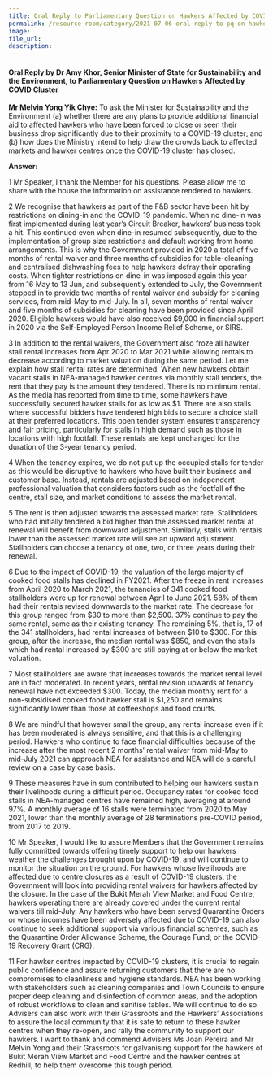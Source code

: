 ```yaml
---  
title: Oral Reply to Parliamentary Question on Hawkers Affected by COVID Cluster
permalink: /resource-room/category/2021-07-06-oral-reply-to-pq-on-hawkers-affected-by-covid-cluster/ 
image:  
file_url:  
description:  
---  
```


#### Oral Reply by Dr Amy Khor, Senior Minister of State for Sustainability and the Environment, to Parliamentary Question on Hawkers Affected by COVID Cluster

**Mr Melvin Yong Yik Chye:** To ask the Minister for Sustainability and the Environment (a) whether there are any plans to provide additional financial aid to affected hawkers who have been forced to close or seen their business drop significantly due to their proximity to a COVID-19 cluster; and (b) how does the Ministry intend to help draw the crowds back to affected markets and hawker centres once the COVID-19 cluster has closed.

**Answer:**

1 Mr Speaker, I thank the Member for his questions. Please allow me to share with the house the information on assistance rendered to hawkers. 

2 We recognise that hawkers as part of the F&B sector have been hit by restrictions on dining-in and the COVID-19 pandemic. When no dine-in was first implemented during last year’s Circuit Breaker, hawkers’ business took a hit. This continued even when dine-in resumed subsequently, due to the implementation of group size restrictions and default working from home arrangements. This is why the Government provided in 2020 a total of five months of rental waiver and three months of subsidies for table-cleaning and centralised dishwashing fees to help hawkers defray their operating costs. When tighter restrictions on dine-in was imposed again this year from 16 May to 13 Jun, and subsequently extended to July, the Government stepped in to provide two months of rental waiver and subsidy for cleaning services, from mid-May to mid-July.  In all, seven months of rental waiver and five months of subsidies for cleaning have been provided since April 2020. Eligible hawkers would have also received $9,000 in financial support in 2020 via the Self-Employed Person Income Relief Scheme, or SIRS.

3 In addition to the rental waivers, the Government also froze all hawker stall rental increases from Apr 2020 to Mar 2021 while allowing rentals to decrease according to market valuation during the same period. Let me explain how stall rental rates are determined. When new hawkers obtain vacant stalls in NEA-managed hawker centres via monthly stall tenders, the rent that they pay is the amount they tendered.  There is no minimum rental. As the media has reported from time to time, some hawkers have successfully secured hawker stalls for as low as $1. There are also stalls where successful bidders have tendered high bids to secure a choice stall at their preferred locations. This open tender system ensures transparency and fair pricing, particularly for stalls in high demand such as those in locations with high footfall. These rentals are kept unchanged for the duration of the 3-year tenancy period. 

4 When the tenancy expires, we do not put up the occupied stalls for tender as this would be disruptive to hawkers who have built their business and customer base. Instead, rentals are adjusted based on independent professional valuation that considers factors such as the footfall of the centre, stall size, and market conditions to assess the market rental. 

5 The rent is then adjusted towards the assessed market rate. Stallholders who had initially tendered a bid higher than the assessed market rental at renewal will benefit from downward adjustment. Similarly, stalls with rentals lower than the assessed market rate will see an upward adjustment.  Stallholders can choose a tenancy of one, two, or three years during their renewal.

6 Due to the impact of COVID-19, the valuation of the large majority of cooked food stalls has declined in FY2021. After the freeze in rent increases from April 2020 to March 2021, the tenancies of 341 cooked food stallholders were up for renewal between April to June 2021.  58% of them had their rentals revised downwards to the market rate. The decrease for this group ranged from $30 to more than $2,500. 37% continue to pay the same rental, same as their existing tenancy.  The remaining 5%, that is, 17 of the 341 stallholders, had rental increases of between $10 to $300. For this group, after the increase, the median rental was $850, and even the stalls which had rental increased by $300 are still paying at or below the market valuation. 

7 Most stallholders are aware that increases towards the market rental level are in fact moderated. In recent years, rental revision upwards at tenancy renewal have not exceeded $300. Today, the median monthly rent for a non-subsidised cooked food hawker stall is $1,250 and remains significantly lower than those at coffeeshops and food courts.

8 We are mindful that however small the group, any rental increase even if it has been moderated is always sensitive, and that this is a challenging period.  Hawkers who continue to face financial difficulties because of the increase after the most recent 2 months’ rental waiver from mid-May to mid-July 2021 can approach NEA for assistance and NEA will do a careful review on a case by case basis.

9 These measures have in sum contributed to helping our hawkers sustain their livelihoods during a difficult period. Occupancy rates for cooked food stalls in NEA-managed centres have remained high, averaging at around 97%. A monthly average of 16 stalls were terminated from 2020 to May 2021, lower than the monthly average of 28 terminations pre-COVID period, from 2017 to 2019.

10 Mr Speaker, I would like to assure Members that the Government remains fully committed towards offering timely support to help our hawkers weather the challenges brought upon by COVID-19, and will continue to monitor the situation on the ground. For hawkers whose livelihoods are affected due to centre closures as a result of COVID-19 clusters, the Government will look into providing rental waivers for hawkers affected by the closure. In the case of the Bukit Merah View Market and Food Centre, hawkers operating there are already covered under the current rental waivers till mid-July. Any hawkers who have been served Quarantine Orders or whose incomes have been adversely affected due to COVID-19 can also continue to seek additional support via various financial schemes, such as the Quarantine Order Allowance Scheme, the Courage Fund, or the COVID-19 Recovery Grant (CRG). 

11 For hawker centres impacted by COVID-19 clusters, it is crucial to regain public confidence and assure returning customers that there are no compromises to cleanliness and hygiene standards. NEA has been working with stakeholders such as cleaning companies and Town Councils to ensure proper deep cleaning and disinfection of common areas, and the adoption of robust workflows to clean and sanitise tables. We will continue to do so. Advisers can also work with their Grassroots and the Hawkers’ Associations to assure the local community that it is safe to return to these hawker centres when they re-open, and rally the community to support our hawkers. I want to thank and commend Advisers Ms Joan Pereira and Mr Melvin Yong and their Grassroots for galvanising support for the hawkers of Bukit Merah View Market and Food Centre and the hawker centres at Redhill, to help them overcome this tough period.
